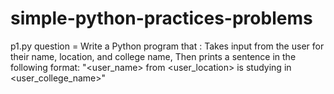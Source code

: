 #  simple-python-practices-problems

p1.py question =
Write a Python program that : 
Takes input from the user for their name, location, and college name,
Then prints a sentence in the following format:  "<user_name> from <user_location> is studying in <user_college_name>"
